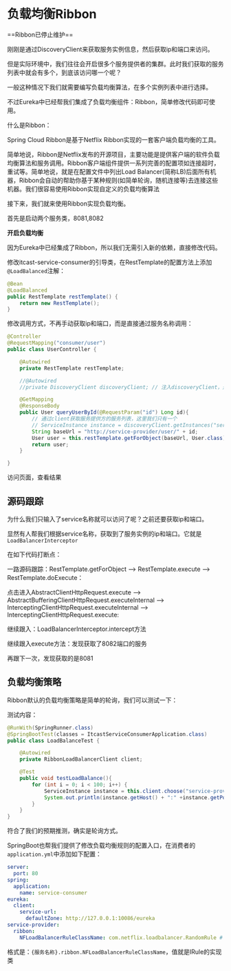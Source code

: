 # 负载均衡Ribbon



==Ribbon已停止维护==



刚刚是通过DiscoveryClient来获取服务实例信息，然后获取ip和端口来访问。

但是实际环境中，我们往往会开启很多个服务提供者的集群。此时我们获取的服务列表中就会有多个，到底该访问哪一个呢？

一般这种情况下我们就需要编写负载均衡算法，在多个实例列表中进行选择。

不过Eureka中已经帮我们集成了负载均衡组件：Ribbon，简单修改代码即可使用。

什么是Ribbon：

Spring Cloud Ribbon是基于Netflix Ribbon实现的一套客户端负载均衡的工具。

简单地说，Ribbon是Netflix发布的开源项目，主要功能是提供客户端的软件负载均衡算法和服务调用。Ribbon客户端组件提供一系列完善的配置项如连接超时，重试等。简单地说，就是在配置文件中列出Load Balancer(简称LB)后面所有机器，Ribbon会自动的帮助你基于某种规则(如简单轮询，随机连接等)去连接这些机器。我们很容易使用Ribbon实现自定义的负载均衡算法



接下来，我们就来使用Ribbon实现负载均衡。

首先是启动两个服务类，8081,8082

**开启负载均衡**

因为Eureka中已经集成了Ribbon，所以我们无需引入新的依赖，直接修改代码。

修改itcast-service-consumer的引导类，在RestTemplate的配置方法上添加`@LoadBalanced`注解：

```java
@Bean
@LoadBalanced
public RestTemplate restTemplate() {
    return new RestTemplate();
}
```

修改调用方式，不再手动获取ip和端口，而是直接通过服务名称调用：

```java
@Controller
@RequestMapping("consumer/user")
public class UserController {

    @Autowired
    private RestTemplate restTemplate;

    //@Autowired
    //private DiscoveryClient discoveryClient; // 注入discoveryClient，通过该客户端获取服务列表

    @GetMapping
    @ResponseBody
    public User queryUserById(@RequestParam("id") Long id){
        // 通过client获取服务提供方的服务列表，这里我们只有一个
        // ServiceInstance instance = discoveryClient.getInstances("service-provider").get(0);
        String baseUrl = "http://service-provider/user/" + id;
        User user = this.restTemplate.getForObject(baseUrl, User.class);
        return user;
    }

}
```

访问页面，查看结果



## 源码跟踪

为什么我们只输入了service名称就可以访问了呢？之前还要获取ip和端口。

显然有人帮我们根据service名称，获取到了服务实例的ip和端口。它就是`LoadBalancerInterceptor`

在如下代码打断点：

一路源码跟踪：RestTemplate.getForObject --> RestTemplate.execute --> RestTemplate.doExecute：

点击进入AbstractClientHttpRequest.execute --> AbstractBufferingClientHttpRequest.executeInternal --> InterceptingClientHttpRequest.executeInternal --> InterceptingClientHttpRequest.execute:

继续跟入：LoadBalancerInterceptor.intercept方法

继续跟入execute方法：发现获取了8082端口的服务

再跟下一次，发现获取的是8081



## 负载均衡策略

Ribbon默认的负载均衡策略是简单的轮询，我们可以测试一下：

测试内容：

```java
@RunWith(SpringRunner.class)
@SpringBootTest(classes = ItcastServiceConsumerApplication.class)
public class LoadBalanceTest {

    @Autowired
    private RibbonLoadBalancerClient client;

    @Test
    public void testLoadBalance(){
        for (int i = 0; i < 100; i++) {
            ServiceInstance instance = this.client.choose("service-provider");
            System.out.println(instance.getHost() + ":" +instance.getPort());
        }
    }
}

```



符合了我们的预期推测，确实是轮询方式。



SpringBoot也帮我们提供了修改负载均衡规则的配置入口，在消费者的`application.yml`中添加如下配置：

```yaml
server:
  port: 80
spring:
  application:
    name: service-consumer
eureka:
  client:
    service-url:
      defaultZone: http://127.0.0.1:10086/eureka
service-provider:
  ribbon:
    NFLoadBalancerRuleClassName: com.netflix.loadbalancer.RandomRule # 现在是随机
```

格式是：`{服务名称}.ribbon.NFLoadBalancerRuleClassName`，值就是IRule的实现类


